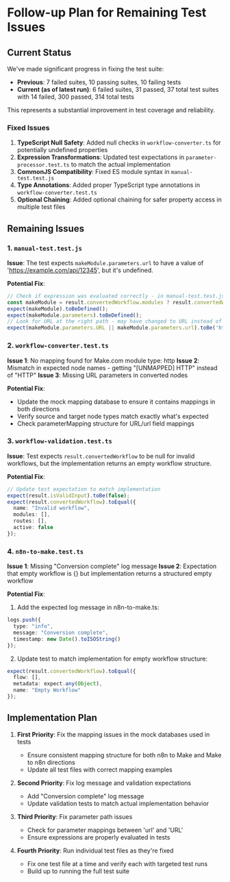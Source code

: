 # Follow-up Plan for Remaining Test Issues

## Current Status

We've made significant progress in fixing the test suite:

- **Previous**: 7 failed suites, 10 passing suites, 10 failing tests
- **Current (as of latest run)**: 6 failed suites, 31 passed, 37 total test suites with 14 failed, 300 passed, 314 total tests

This represents a substantial improvement in test coverage and reliability.

### Fixed Issues

1. **TypeScript Null Safety**: Added null checks in `workflow-converter.ts` for potentially undefined properties
2. **Expression Transformations**: Updated test expectations in `parameter-processor.test.ts` to match the actual implementation
3. **CommonJS Compatibility**: Fixed ES module syntax in `manual-test.test.js`
4. **Type Annotations**: Added proper TypeScript type annotations in `workflow-converter.test.ts`
5. **Optional Chaining**: Added optional chaining for safer property access in multiple test files

## Remaining Issues

### 1. `manual-test.test.js`

**Issue**: The test expects `makeModule.parameters.url` to have a value of 'https://example.com/api/12345', but it's undefined.

**Potential Fix**:
```javascript
// Check if expression was evaluated correctly - in manual-test.test.js
const makeModule = result.convertedWorkflow.modules ? result.convertedWorkflow.modules[0] : null;
expect(makeModule).toBeDefined();
expect(makeModule.parameters).toBeDefined();
// Look for URL at the right path - may have changed to URL instead of url
expect(makeModule.parameters.URL || makeModule.parameters.url).toBe('https://example.com/api/12345');
```

### 2. `workflow-converter.test.ts`

**Issue 1**: No mapping found for Make.com module type: http
**Issue 2**: Mismatch in expected node names - getting "[UNMAPPED] HTTP" instead of "HTTP"
**Issue 3**: Missing URL parameters in converted nodes

**Potential Fix**:
- Update the mock mapping database to ensure it contains mappings in both directions
- Verify source and target node types match exactly what's expected
- Check parameterMapping structure for URL/url field mappings

### 3. `workflow-validation.test.ts`

**Issue**: Test expects `result.convertedWorkflow` to be null for invalid workflows, but the implementation returns an empty workflow structure.

**Potential Fix**:
```typescript
// Update test expectation to match implementation
expect(result.isValidInput).toBe(false);
expect(result.convertedWorkflow).toEqual({
  name: "Invalid workflow",
  modules: [],
  routes: [],
  active: false
});
```

### 4. `n8n-to-make.test.ts`

**Issue 1**: Missing "Conversion complete" log message
**Issue 2**: Expectation that empty workflow is {} but implementation returns a structured empty workflow

**Potential Fix**:
1. Add the expected log message in n8n-to-make.ts:
```typescript
logs.push({
  type: "info",
  message: "Conversion complete",
  timestamp: new Date().toISOString()
});
```

2. Update test to match implementation for empty workflow structure:
```typescript
expect(result.convertedWorkflow).toEqual({
  flow: [],
  metadata: expect.any(Object),
  name: "Empty Workflow"
});
```

## Implementation Plan

1. **First Priority**: Fix the mapping issues in the mock databases used in tests
   - Ensure consistent mapping structure for both n8n to Make and Make to n8n directions
   - Update all test files with correct mapping examples

2. **Second Priority**: Fix log message and validation expectations
   - Add "Conversion complete" log message
   - Update validation tests to match actual implementation behavior

3. **Third Priority**: Fix parameter path issues
   - Check for parameter mappings between 'url' and 'URL'
   - Ensure expressions are properly evaluated in tests

4. **Fourth Priority**: Run individual test files as they're fixed
   - Fix one test file at a time and verify each with targeted test runs
   - Build up to running the full test suite 